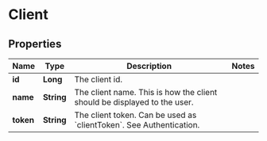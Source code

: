 
# Client

## Properties
Name | Type | Description | Notes
------------ | ------------- | ------------- | -------------
**id** | **Long** | The client id. | 
**name** | **String** | The client name. This is how the client should be displayed to the user. | 
**token** | **String** | The client token. Can be used as &#x60;clientToken&#x60;. See Authentication. | 



